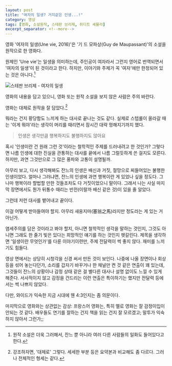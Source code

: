```yaml
---
layout: post
title: "여자의 일생? 거지같은 인생...!"
category: 영상
tags: [영화, 소설원작, 스테판 브리제, 쥐디트 셰믈라]
excerpt_separator: <!--more-->
---
```


영화 '여자의 일생(Une vie, 2016)'은 '기 드 모파상(Guy de Maupassant)'의 소설을 원작으로 한 영화다.
<!--more-->
원제인 'Une vie'는 일생을 의미하는데, 주인공이 여자라서 그런지 영어로 번역되면서 '여자의 일생'이 된 것이라고 한다.
하지만, 이야기와 주제가 꼭 '여자'에만 한정되어 있는 것은 아니다.[^1]

[^1]: 원작 소설은 더욱 그러해서, 잔느 뿐 아니라 여러 다른 사람들의 일화도 들어있다고 한다.


![스테판 브리제 - 여자의 일생](https://lh3.googleusercontent.com/-ZAzINdubiLs/WOnpv9VCURI/AAAAAAAATVU/Gfs6jxkMIgQ1zuE6P-2bcuK9t2LiAvrHACE0/s360/une-vie-movie-2016-poster.jpg "기 드 모파상의 소설을 영화화했다.")


<div class="im im-warning">
영화의 내용을 담고 있으니, 영화 또는 원작 소설을 보지 않은 사람은 주의 바란다.
</div>


영화는 대체로 원작을 잘 담았다.[^2]

[^2]: 강조하자면, '대체로' 그렇다. 세세한 부분 등은 요약본과 비교해도 좀 다르다. 그러나 전체적인 형세는 같다.

뭐라는 건지 황당함도 느끼게 하는 대사로 끝나는 것도 같다.
실제로 스텝롤이 올라갈 때는 '이게 뭐야'라는 생각이 머리를 때리면서 잠시간 대략 멍해지기까지 했다.

> 인생은 생각만큼 행복하지도 불행하지도 않아요

혹시 '인생이란 건 원래 그런 것'이라는 철학적인 주제를 드러내려고 한 것인가?
그렇다면 나름 인생에 대한 진실을 관통하는 대사를 끝에서 나름 그럴듯하게 쓴 걸지도 모른다.
하지만, 과연 그것만으로 그 많은 풍파와 고통이 설명될까.

아무리 보고, 다시 생각해봐도 잔느의 인생은 배신과 거짓, 절망으로 찌들어있는 불행한 인생이었다.
얼마나 그러냐면, 잔느의 인생에 과연 행복이란 게 있었나 싶을 정도다.
그나마 행복이라 할법할 만한 것들조차도 다 거짓이었으니 말이다.
그래서 나는 사실 마지막 장면에서도 뭔가 뒤통수 때리는 반전(이랄까 배신 같은 것)이 있을 줄 알았다.
<!--
예를 들면,
로잘리의 말대로 모든 게 다 거짓이고 흥청망청 향락에만 빠져 있었다던가,
모든 것은 로잘리의 음모로 잔느의 재산을 바닥까지 긁어내기 위한 것이었다던가,
또는 그 손주도 사실 로잘리의 핏줄이었다던가
-->
그런데 저런 대사를 뱉어내고 끝이다.

이걸 어떻게 받아들여야 할지.
아무리 새옹지마(塞翁之馬)라지만 정도라는 게 있는 거 아닌가.

염세주의를 담은 것이라고 봐야 할지,
아니면 철학적인 생각을 말하는 것인지,
그것도 아니면 그래도 한 줄기 빛은 있다는 희망적인 얘기를 하는 것인지 헷갈린다.
제목을 생각하면 '일생이란 무엇인가'를 다룬 이야기이련만, 주제 전달력이 썩 좋지 않다.
재미를 느끼기도 힘들다.

영상 면에서는 상당히 시청각을 신경 써서 만든 것이 보인다.
나중에 나올 장면이나 회상 등을 섞어 놓는다던가,
소리를 갑자기 바꾸거나 한 채널만 켠 것 같은 연출이 꽤 있는데,
그것들이 잔느의 상황이나 감정 상태 같은 걸 별다른 대사나 설명 없이도 느낄 수 있게 해준다.
서사적이지 않고 감정을 건드리는 이런 연출은 특이하기는 했지만
전달력 등에서는 썩 나쁘지 않았다.

다만, 와이드가 익숙한 지금 시대에 웬 4:3인지는 좀 의문이다.

마지막으로 영화와는 상관없는 감상:
프랑스어 영화는, 특히 멜로 영화는 잘 감정이입이 안되는 것 같다.
배우들도 연기를 잘하는 건지 책을 읽는 건지 잘 모르겠고;
말투가 익숙하지 않아서 그런가;;

